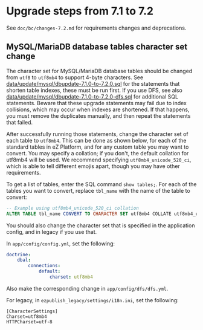# Upgrade steps from 7.1 to 7.2

See `doc/bc/changes-7.2.md` for requirements changes and deprecations.

## MySQL/MariaDB database tables character set change

The character set for MySQL/MariaDB database tables should be changed from `utf8` to `utf8mb4` to support 4-byte characters. See [data/update/mysql/dbupdate-7.1.0-to-7.2.0.sql](/data/update/mysql/dbupdate-7.1.0-to-7.2.0.sql) for the statements that shorten table indexes, these must be run first. If you use DFS, see also [data/update/mysql/dbupdate-7.1.0-to-7.2.0-dfs.sql](/data/update/mysql/dbupdate-7.1.0-to-7.2.0-dfs.sql) for additional SQL statements. Beware that these upgrade statements may fail due to index collisions, which may occur when indexes are shortened. If that happens, you must remove the duplicates manually, and then repeat the statements that failed.

After successfully running those statements, change the character set of each table to `utf8mb4`. This can be done as shown below, for each of the standard tables in eZ Platform, and for any custom table you may want to convert. You may specify a collation; if you don't, the default collation for utf8mb4 will be used. We recommend specifying `utf8mb4_unicode_520_ci`, which is able to tell different emojis apart, though you may have other requirements.

To get a list of tables, enter the SQL command `show tables;`. For each of the tables you want to convert, replace `tbl_name` with the name of the table to convert:
```sql
-- Example using utf8mb4_unicode_520_ci collation
ALTER TABLE tbl_name CONVERT TO CHARACTER SET utf8mb4 COLLATE utf8mb4_unicode_520_ci;
```

You should also change the character set that is specified in the application config, and in legacy if you use that.

In `app/config/config.yml`, set the following:
```yml
doctrine:
    dbal:
        connections:
            default:
                charset: utf8mb4
```
Also make the corresponding change in `app/config/dfs/dfs.yml`.

For legacy, in `ezpublish_legacy/settings/i18n.ini`, set the following:
```
[CharacterSettings]
Charset=utf8mb4
HTTPCharset=utf-8
```
